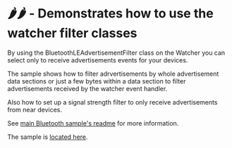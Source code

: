 # 🌶️🌶️ -  Demonstrates how to use the watcher filter classes

By using the BluetoothLEAdvertisementFilter class on the Watcher you can select only to receive advertisements events for your devices.

The sample shows how to filter adrvertisements by whole advertisement data sections or just a few bytes within a data section to filter advertisements
received by the watcher event handler.

Also how to set up a signal strength filter to only receive advertisements from near devices.

See [main Bluetooth sample's readme](../README.md) for more information.

The sample is [located here](./Program.cs).

